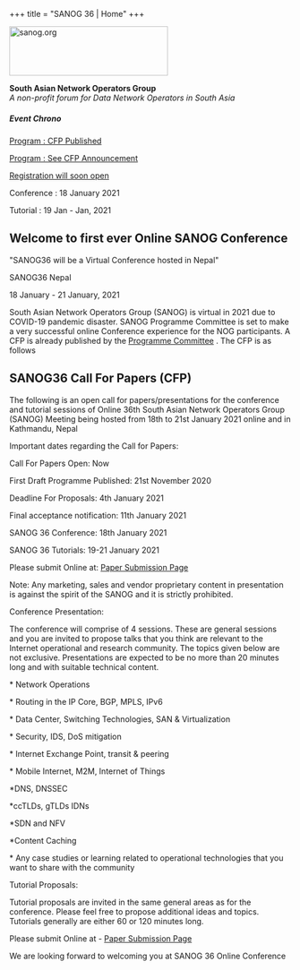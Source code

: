 +++
title = "SANOG 36 | Home"
+++

[<img src="../images/logo.jpg" width="283" height="88" alt="sanog.org" />](../index.html)

**South Asian Network Operators Group**  
*A non-profit forum for Data Network Operators in South Asia*

##### Event Chrono

[Program : CFP Published](index.html)

[Program : See CFP Announcement](index.html)

[Registration will soon open](index.html)

  

Conference : 18 January 2021

Tutorial : 19 Jan - Jan, 2021

  
  
  
  
  
  
  
  
  
  
  
  
  
  
  
  
  
  
  
  
  
  
  
  
  
  
  
  
  
  
  
  
  
  
  
  
  
  
  
  

Welcome to first ever Online SANOG Conference
---------------------------------------------

"SANOG36 will be a Virtual Conference hosted in Nepal"

  

SANOG36 Nepal

18 January - 21 January, 2021

  

South Asian Network Operators Group (SANOG) is virtual in 2021 due to
COVID-19 pandemic disaster. SANOG Programme Committee is set to make a
very successful online Conference experience for the NOG participants. A
CFP is already published by the [Programme
Committee](https://sanog.org/committee.htm) . The CFP is as follows

  
  

SANOG36 Call For Papers (CFP)
-----------------------------

The following is an open call for papers/presentations for the
conference and tutorial sessions of Online 36th South Asian Network
Operators Group (SANOG) Meeting being hosted from 18th to 21st January
2021 online and in Kathmandu, Nepal

  

Important dates regarding the Call for Papers:

  

Call For Papers Open: Now

First Draft Programme Published: 21st November 2020

Deadline For Proposals: 4th January 2021

Final acceptance notification: 11th January 2021

SANOG 36 Conference: 18th January 2021

SANOG 36 Tutorials: 19-21 January 2021

  

Please submit Online at: [Paper Submission
Page](http://papers.sanog.org/user/login.php?event=116)

  

Note: Any marketing, sales and vendor proprietary content in
presentation is against the spirit of the SANOG and it is strictly
prohibited.

  

Conference Presentation:

The conference will comprise of 4 sessions. These are general sessions
and you are invited to propose talks that you think are relevant to the
Internet operational and research community. The topics given below are
not exclusive. Presentations are expected to be no more than 20 minutes
long and with suitable technical content.

  

\* Network Operations

\* Routing in the IP Core, BGP, MPLS, IPv6

\* Data Center, Switching Technologies, SAN & Virtualization

\* Security, IDS, DoS mitigation

\* Internet Exchange Point, transit & peering

\* Mobile Internet, M2M, Internet of Things

\*DNS, DNSSEC

\*ccTLDs, gTLDs IDNs

\*SDN and NFV

\*Content Caching

\* Any case studies or learning related to operational technologies that
you want to share with the community

  

Tutorial Proposals:

Tutorial proposals are invited in the same general areas as for the
conference. Please feel free to propose additional ideas and topics.
Tutorials generally are either 60 or 120 minutes long.

  

Please submit Online at - [Paper Submission
Page](http://papers.sanog.org/user/login.php?event=116)

  

We are looking forward to welcoming you at SANOG 36 Online Conference

  

 
